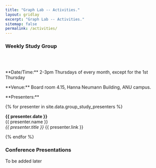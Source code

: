 ```yaml
---
title: "Graph Lab -- Activities."
layout: gridlay
excerpt: "Graph Lab -- Activities."
sitemap: false
permalink: /activities/
---
```


### Weekly Study Group

<br>
<br>

<p>
  **Date/Time:** 2-3pm Thursdays of every month, except for the 1st Thursday
</p>

<p>**Venue:** Board room 4.15, Hanna Neumann Building, ANU campus.</p>

<p>**Presenters:**</p>

{% for presenter in site.data.group_study_presenters %}

**{{ presenter.date }}** <br>
{{ presenter.name }}  
<em>{{ presenter.title }}</em>
{{ presenter.link }} <br>
 
{% endfor %}

### Conference Presentations

<p>To be added later</p>

